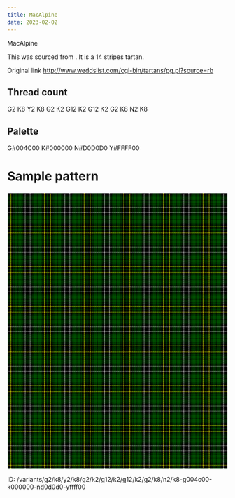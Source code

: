 ```yaml
---
title: MacAlpine
date: 2023-02-02
---
```

MacAlpine

This was sourced from <no value>.  It is a 14 stripes tartan.

Original link http://www.weddslist.com/cgi-bin/tartans/pg.pl?source=rb

## Thread count
G2 K8 Y2 K8 G2 K2 G12 K2 G12 K2 G2 K8 N2 K8

## Palette
G#004C00 K#000000 N#D0D0D0 Y#FFFF00

# Sample pattern

![Tartan detail](tartan.png "G2 K8 Y2 K8 G2 K2 G12 K2 G12 K2 G2 K8 N2 K8 tartan")

ID: /variants/g2/k8/y2/k8/g2/k2/g12/k2/g12/k2/g2/k8/n2/k8-g004c00-k000000-nd0d0d0-yffff00